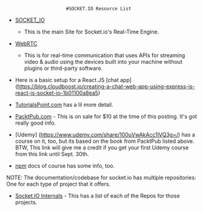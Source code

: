                           #SOCKET.IO Resource List
                          
 * [SOCKET_IO](www.https://socket.io/) 
    - This is the main Site for Socket.io's Real-Time Engine.
  
  
 * [WebRTC](https://webrtc.org/) 
    - This is for real-time communication that uses APIs for streaming video & audio using the devices built into your machine without plugins or third-party software.  
  
 * Here is a basic setup for a React.JS [chat app] (https://blog.cloudboost.io/creating-a-chat-web-app-using-express-js-react-js-socket-io-1b01100a8ea5)
  
 * [TutorialsPoint.com](https://www.tutorialspoint.com/socket.io/index.htm) has a lil more detail. 
  
 * [PacktPub.com](https://www.packtpub.com/web-development/socketio-cookbook) - This is on sale for $10 at the time of this posting.  It's got really good info.  
  
 * [Udemy] (https://www.udemy.com/share/100uVwAkAcc1lVQ3g=/) has a course on it, too, but its based on the book from PacktPub listed above.  BTW, This link will give me a credit if you get your first Udemy course from this link until Sept. 30th.  
  
 * [npm](https://www.npmjs.com/package/socket.io) docs of course has some info, too.  
 
NOTE: The documentation/codebase for socket.io has multiple repositories: One for each type of project that it offers.  

* [Socket.IO Internals](https://socket.io/docs/internals/) - This has a list of each of the Repos for those projects.

